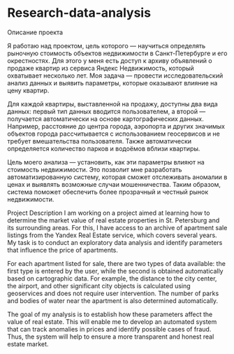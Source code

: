 # Research-data-analysis 
Описание проекта

Я работаю над проектом, цель которого — научиться определять рыночную стоимость объектов недвижимости в Санкт-Петербурге и его окрестностях. Для этого у меня есть доступ к архиву объявлений о продаже квартир из сервиса Яндекс Недвижимость, который охватывает несколько лет. Моя задача — провести исследовательский анализ данных и выявить параметры, которые оказывают влияние на цену квартир.

Для каждой квартиры, выставленной на продажу, доступны два вида данных: первый тип данных вводится пользователем, а второй — получается автоматически на основе картографических данных. Например, расстояние до центра города, аэропорта и других значимых объектов города рассчитывается с использованием геосервисов и не требует вмешательства пользователя. Также автоматически определяется количество парков и водоёмов вблизи квартиры.

Цель моего анализа — установить, как эти параметры влияют на стоимость недвижимости. Это позволит мне разработать автоматизированную систему, которая сможет отслеживать аномалии в ценах и выявлять возможные случаи мошенничества. Таким образом, система поможет обеспечить более прозрачный и честный рынок недвижимости.


Project Description
I am working on a project aimed at learning how to determine the market value of real estate properties in St. Petersburg and its surrounding areas. For this, I have access to an archive of apartment sale listings from the Yandex Real Estate service, which covers several years. My task is to conduct an exploratory data analysis and identify parameters that influence the price of apartments.

For each apartment listed for sale, there are two types of data available: the first type is entered by the user, while the second is obtained automatically based on cartographic data. For example, the distance to the city center, the airport, and other significant city objects is calculated using geoservices and does not require user intervention. The number of parks and bodies of water near the apartment is also determined automatically.

The goal of my analysis is to establish how these parameters affect the value of real estate. This will enable me to develop an automated system that can track anomalies in prices and identify possible cases of fraud. Thus, the system will help to ensure a more transparent and honest real estate market.
